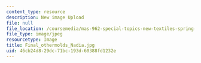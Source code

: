 ```yaml
---
content_type: resource
description: New image Upload
file: null
file_location: /coursemedia/mas-962-special-topics-new-textiles-spring-2010/46cb24d829dc71bc193d60388fd1232e_Final_othermolds_Nadia.jpg
file_type: image/jpeg
resourcetype: Image
title: Final_othermolds_Nadia.jpg
uid: 46cb24d8-29dc-71bc-193d-60388fd1232e
---
```

